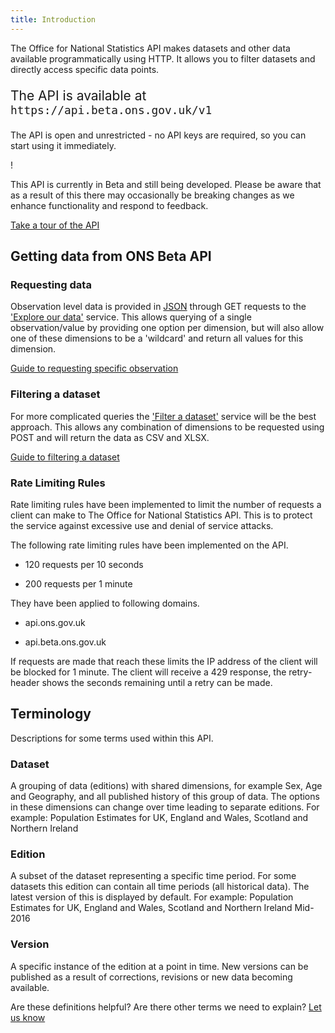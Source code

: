```yaml
---
title: Introduction
---
```


The Office for National Statistics API makes datasets and other data available programmatically using HTTP. It allows you to filter datasets and directly access specific data points.

<p style="font-size: 21px">The API is available at <code>https://api.beta.ons.gov.uk/v1</code></p>

The API is open and unrestricted - no API keys are required, so you can start using it immediately.

<div class="markdown-warning-box--container margin-bottom-sm--3 margin-bottom-md--4">
<span aria-label="Warning text" class="markdown-warning-box--icon">!</span>
<div class="markdown-warning-box--text padding-left--4">
<p>This API is currently in Beta and still being developed. Please be aware that as a result of this there may occasionally be breaking changes as we enhance functionality and respond to feedback.</p>
</div>
</div>

<div>
    <a class = "btn btn--primary btn--bold margin-bottom-md--2" href="tour/getting-started/">Take a tour of the API</a>
</div>

## Getting data from ONS Beta API

### Requesting data

Observation level data is provided in [JSON](https://www.w3schools.com/js/js_json_intro.asp) through GET requests to the ['Explore our data'](dataset/) service. This allows querying of a single observation/value by providing one option per dimension, but will also allow one of these dimensions to be a 'wildcard' and return all values for this dimension.

[Guide to requesting specific observation](observations/)

### Filtering a dataset

For more complicated queries the ['Filter a dataset'](filter/) service will be the best approach. This allows any combination of dimensions to be requested using POST and will return the data as CSV and XLSX.

[Guide to filtering a dataset](filters/)

### Rate Limiting Rules

Rate limiting rules have been implemented to limit the number of requests a client can make to The Office for National Statistics API. This is to protect the service against excessive use and denial of service attacks. 

The following rate limiting rules have been implemented on the API. 

* 120 requests per 10 seconds

* 200 requests per 1 minute

They have been applied to following domains. 

* api.ons.gov.uk

* api.beta.ons.gov.uk

If requests are made that reach these limits the IP address of the client will be blocked for 1 minute. The client will receive a 429 response, the retry-header shows the seconds remaining until a retry can be made.  


## Terminology

Descriptions for some terms used within this API.

### Dataset

A grouping of data (editions) with shared dimensions, for example Sex, Age and Geography, and all published history of this group of data. The options in these dimensions can change over time leading to separate editions.
For example: Population Estimates for UK, England and Wales, Scotland and Northern Ireland

### Edition

A subset of the dataset representing a specific time period. For some datasets this edition can contain all time periods (all historical data). The latest version of this is displayed by default.
For example: Population Estimates for UK, England and Wales, Scotland and Northern Ireland Mid-2016

### Version

A specific instance of the edition at a point in time. New versions can be published as a result of corrections, revisions or new data becoming available.

Are these definitions helpful? Are there other terms we need to explain? [Let us know](mailto:customise.my.data@ons.gov.uk)
